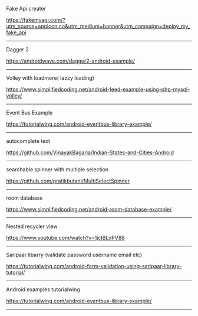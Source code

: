 Fake Api creater

https://fakemyapi.com/?utm_source=appicon.co&utm_medium=banner&utm_campaign=deploy_my_fake_api

-----------------------------------------------------------------------------------------------------------------


Dagger 2 

https://androidwave.com/dagger2-android-example/


-----------------------------------------------------------------------------------------------------------------


Volley with loadmore( lazzy loading)


https://www.simplifiedcoding.net/android-feed-example-using-php-mysql-volley/


-----------------------------------------------------------------------------------------------------------------


Event Bus Example


https://tutorialwing.com/android-eventbus-library-example/


-----------------------------------------------------------------------------------------------------------------


autocomplete text

https://github.com/VinayakBagaria/Indian-States-and-Cities-Android


------------------------------------------------------------------------------------------------------------------


searchable spinner with multiple selection 

https://github.com/pratikbutani/MultiSelectSpinner


-------------------------------------------------------------------------------------------------------------------


room database

https://www.simplifiedcoding.net/android-room-database-example/


-------------------------------------------------------------------------------------------------------------------


Nested recycler view

https://www.youtube.com/watch?v=1jcIBLxPV88


-------------------------------------------------------------------------------------------------------------------

Saripaar libarry (validate password username email etc)

https://tutorialwing.com/android-form-validation-using-saripaar-library-tutorial/



-------------------------------------------------------------------------------------------------------------------


Android examples tutorialwing

https://tutorialwing.com/android-eventbus-library-example/



-------------------------------------------------------------------------------------------------------------------





